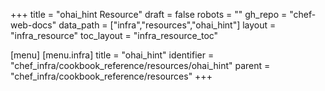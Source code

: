 +++
title = "ohai_hint Resource"
draft = false
robots = ""
gh_repo = "chef-web-docs"
data_path = ["infra","resources","ohai_hint"]
layout = "infra_resource"
toc_layout = "infra_resource_toc"

[menu]
  [menu.infra]
    title = "ohai_hint"
    identifier = "chef_infra/cookbook_reference/resources/ohai_hint"
    parent = "chef_infra/cookbook_reference/resources"
+++

<!-- The contents of this page are automatically generated from the ohai_hint.yaml file in the data directory. -->
<!-- To suggest a change, edit the https://github.com/chef/chef/blob/master/lib/chef/resource/ohai_hint.rb file
      and submit a pull request to the https://github.com/chef/chef repository. -->
